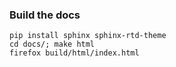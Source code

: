 ### Build the docs

```
pip install sphinx sphinx-rtd-theme
cd docs/; make html
firefox build/html/index.html
```
